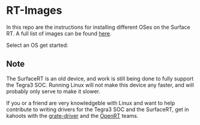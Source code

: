# RT-Images

In this repo are the instructions for installing different OSes on the Surface RT.
A full list of images can be found [here](https://mega.nz/folder/ZwQjmKRJ#J9f1HmTE1T52kRSq4jabLA).

Select an OS get started:

## Note
The SurfaceRT is an old device, and work is still being done to fully support the Tegra3 SOC. 
Running Linux will not make this device any faster, and will probably only serve to make it slower.  
  
If you or a friend are very knowledgeble with Linux and want to help contribute to writing drivers 
for the Tegra3 SOC and the SurfaceRT, get in kahoots with the [grate-driver](https://github.com/grate-driver)
and the [OpenRT](https://discord.gg/tAxvvVC) teams.
